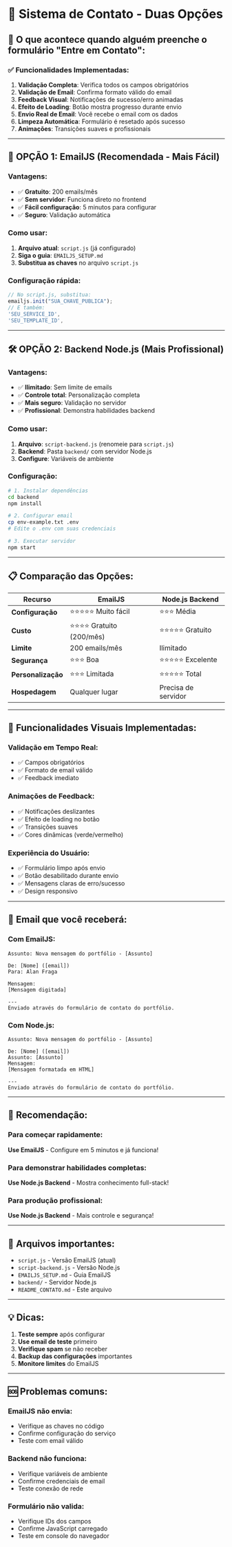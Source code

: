 # 📧 Sistema de Contato - Duas Opções

## 🎯 **O que acontece quando alguém preenche o formulário "Entre em Contato":**

### ✅ **Funcionalidades Implementadas:**
1. **Validação Completa**: Verifica todos os campos obrigatórios
2. **Validação de Email**: Confirma formato válido do email
3. **Feedback Visual**: Notificações de sucesso/erro animadas
4. **Efeito de Loading**: Botão mostra progresso durante envio
5. **Envio Real de Email**: Você recebe o email com os dados
6. **Limpeza Automática**: Formulário é resetado após sucesso
7. **Animações**: Transições suaves e profissionais

---

## 🚀 **OPÇÃO 1: EmailJS (Recomendada - Mais Fácil)**

### **Vantagens:**
- ✅ **Gratuito**: 200 emails/mês
- ✅ **Sem servidor**: Funciona direto no frontend
- ✅ **Fácil configuração**: 5 minutos para configurar
- ✅ **Seguro**: Validação automática

### **Como usar:**
1. **Arquivo atual**: `script.js` (já configurado)
2. **Siga o guia**: `EMAILJS_SETUP.md`
3. **Substitua as chaves** no arquivo `script.js`

### **Configuração rápida:**
```javascript
// No script.js, substitua:
emailjs.init("SUA_CHAVE_PUBLICA");
// E também:
'SEU_SERVICE_ID',
'SEU_TEMPLATE_ID',
```

---

## 🛠️ **OPÇÃO 2: Backend Node.js (Mais Profissional)**

### **Vantagens:**
- ✅ **Ilimitado**: Sem limite de emails
- ✅ **Controle total**: Personalização completa
- ✅ **Mais seguro**: Validação no servidor
- ✅ **Profissional**: Demonstra habilidades backend

### **Como usar:**
1. **Arquivo**: `script-backend.js` (renomeie para `script.js`)
2. **Backend**: Pasta `backend/` com servidor Node.js
3. **Configure**: Variáveis de ambiente

### **Configuração:**
```bash
# 1. Instalar dependências
cd backend
npm install

# 2. Configurar email
cp env-example.txt .env
# Edite o .env com suas credenciais

# 3. Executar servidor
npm start
```

---

## 📋 **Comparação das Opções:**

| Recurso | EmailJS | Node.js Backend |
|---------|---------|-----------------|
| **Configuração** | ⭐⭐⭐⭐⭐ Muito fácil | ⭐⭐⭐ Média |
| **Custo** | ⭐⭐⭐⭐ Gratuito (200/mês) | ⭐⭐⭐⭐⭐ Gratuito |
| **Limite** | 200 emails/mês | Ilimitado |
| **Segurança** | ⭐⭐⭐ Boa | ⭐⭐⭐⭐⭐ Excelente |
| **Personalização** | ⭐⭐⭐ Limitada | ⭐⭐⭐⭐⭐ Total |
| **Hospedagem** | Qualquer lugar | Precisa de servidor |

---

## 🎨 **Funcionalidades Visuais Implementadas:**

### **Validação em Tempo Real:**
- ✅ Campos obrigatórios
- ✅ Formato de email válido
- ✅ Feedback imediato

### **Animações de Feedback:**
- ✅ Notificações deslizantes
- ✅ Efeito de loading no botão
- ✅ Transições suaves
- ✅ Cores dinâmicas (verde/vermelho)

### **Experiência do Usuário:**
- ✅ Formulário limpo após envio
- ✅ Botão desabilitado durante envio
- ✅ Mensagens claras de erro/sucesso
- ✅ Design responsivo

---

## 📧 **Email que você receberá:**

### **Com EmailJS:**
```
Assunto: Nova mensagem do portfólio - [Assunto]

De: [Nome] ([email])
Para: Alan Fraga

Mensagem:
[Mensagem digitada]

---
Enviado através do formulário de contato do portfólio.
```

### **Com Node.js:**
```
Assunto: Nova mensagem do portfólio - [Assunto]

De: [Nome] ([email])
Assunto: [Assunto]
Mensagem:
[Mensagem formatada em HTML]

---
Enviado através do formulário de contato do portfólio.
```

---

## 🚀 **Recomendação:**

### **Para começar rapidamente:**
**Use EmailJS** - Configure em 5 minutos e já funciona!

### **Para demonstrar habilidades completas:**
**Use Node.js Backend** - Mostra conhecimento full-stack!

### **Para produção profissional:**
**Use Node.js Backend** - Mais controle e segurança!

---

## 🔧 **Arquivos importantes:**

- `script.js` - Versão EmailJS (atual)
- `script-backend.js` - Versão Node.js
- `EMAILJS_SETUP.md` - Guia EmailJS
- `backend/` - Servidor Node.js
- `README_CONTATO.md` - Este arquivo

---

## 💡 **Dicas:**

1. **Teste sempre** após configurar
2. **Use email de teste** primeiro
3. **Verifique spam** se não receber
4. **Backup das configurações** importantes
5. **Monitore limites** do EmailJS

---

## 🆘 **Problemas comuns:**

### **EmailJS não envia:**
- Verifique as chaves no código
- Confirme configuração do serviço
- Teste com email válido

### **Backend não funciona:**
- Verifique variáveis de ambiente
- Confirme credenciais de email
- Teste conexão de rede

### **Formulário não valida:**
- Verifique IDs dos campos
- Confirme JavaScript carregado
- Teste em console do navegador
